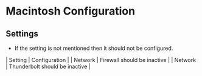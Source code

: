 # Macintosh Configuration

## Settings

* If the setting is not mentioned then it should not be configured.

| Setting | Configuration | 
| Network | Firewall should be inactive |
| Network | Thunderbolt should be inactive |
